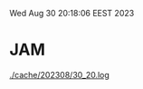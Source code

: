 Wed Aug 30 20:18:06 EEST 2023
# JAM
<a href='./cache/202308/30_20.log'>./cache/202308/30_20.log</a>
